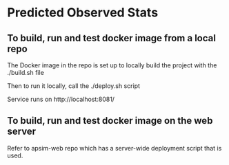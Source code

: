 # Predicted Observed Stats

## To build, run and test docker image from a local repo
The Docker image in the repo is set up to locally build the project with the ./build.sh file

Then to run it locally, call the ./deploy.sh script

Service runs on http://localhost:8081/


## To build, run and test docker image on the web server

Refer to apsim-web repo which has a server-wide deployment script that is used.